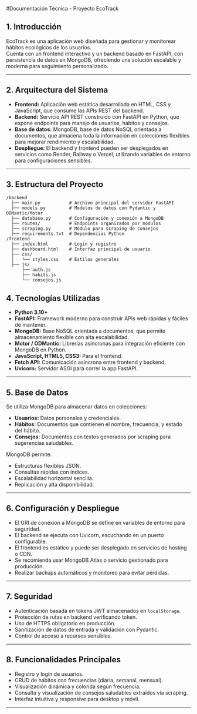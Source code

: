 #Documentación Técnica - Proyecto EcoTrack

## 1. Introducción

EcoTrack es una aplicación web diseñada para gestionar y monitorear hábitos ecológicos de los usuarios.  
Cuenta con un frontend interactivo y un backend basado en FastAPI, con persistencia de datos en MongoDB, ofreciendo una solución escalable y moderna para seguimiento personalizado.

---

## 2. Arquitectura del Sistema

- **Frontend:** Aplicación web estática desarrollada en HTML, CSS y JavaScript, que consume las APIs REST del backend.  
- **Backend:** Servicio API REST construido con FastAPI en Python, que expone endpoints para manejo de usuarios, hábitos y consejos.  
- **Base de datos:** MongoDB, base de datos NoSQL orientada a documentos, que almacena toda la información en colecciones flexibles para mejorar rendimiento y escalabilidad.  
- **Despliegue:** El backend y frontend pueden ser desplegados en servicios como Render, Railway o Vercel, utilizando variables de entorno para configuraciones sensibles.

---

## 3. Estructura del Proyecto

```plaintext
/backend
  ├── main.py           # Archivo principal del servidor FastAPI
  ├── models.py         # Modelos de datos con Pydantic y ODMantic/Motor
  ├── database.py       # Configuración y conexión a MongoDB
  ├── routes/           # Endpoints organizados por módulos
  ├── scraping.py       # Módulo para scraping de consejos
  ├── requirements.txt  # Dependencias Python
/frontend
  ├── index.html        # Login y registro
  ├── dashboard.html    # Interfaz principal de usuario
  ├── css/
  │   └── styles.css    # Estilos generales
  ├── js/
      ├── auth.js
      ├── habits.js
      └── consejos.js
```
## 4. Tecnologías Utilizadas

- **Python 3.10+**  
- **FastAPI:** Framework moderno para construir APIs web rápidas y fáciles de mantener.  
- **MongoDB:** Base NoSQL orientada a documentos, que permite almacenamiento flexible con alta escalabilidad.  
- **Motor / ODMantic:** Librerías asíncronas para integración eficiente con MongoDB en Python.  
- **JavaScript, HTML5, CSS3:** Para el frontend.  
- **Fetch API:** Comunicación asíncrona entre frontend y backend.  
- **Uvicorn:** Servidor ASGI para correr la app FastAPI.

---

## 5. Base de Datos

Se utiliza MongoDB para almacenar datos en colecciones:

- **Usuarios:** Datos personales y credenciales.  
- **Hábitos:** Documentos que contienen el nombre, frecuencia, y estado del hábito.  
- **Consejos:** Documentos con textos generados por scraping para sugerencias saludables.

MongoDB permite:

- Estructuras flexibles JSON.  
- Consultas rápidas con índices.  
- Escalabilidad horizontal sencilla.  
- Replicación y alta disponibilidad.

---

## 6. Configuración y Despliegue

- El URI de conexión a MongoDB se define en variables de entorno para seguridad.  
- El backend se ejecuta con Uvicorn, escuchando en un puerto configurable.  
- El frontend es estático y puede ser desplegado en servicios de hosting o CDN.  
- Se recomienda usar MongoDB Atlas o servicio gestionado para producción.  
- Realizar backups automáticos y monitoreo para evitar pérdidas.

---

## 7. Seguridad

- Autenticación basada en tokens JWT almacenados en `localStorage`.  
- Protección de rutas en backend verificando token.  
- Uso de HTTPS obligatorio en producción.  
- Sanitización de datos de entrada y validación con Pydantic.  
- Control de acceso a recursos sensibles.

---

## 8. Funcionalidades Principales

- Registro y login de usuarios.  
- CRUD de hábitos con frecuencias (diaria, semanal, mensual).  
- Visualización dinámica y colorida según frecuencia.  
- Consulta y visualización de consejos saludables extraídos vía scraping.  
- Interfaz intuitiva y responsive para desktop y móvil.

---

